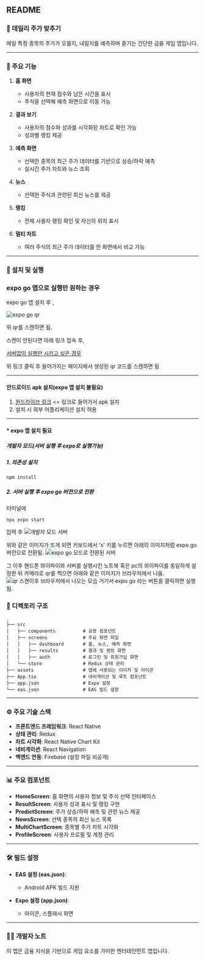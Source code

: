## README

### 📱 데일리 주가 맞추기

매일 특정 종목의 주가가 오를지, 내릴지를 예측하며 즐기는 간단한 금융 게임 앱입니다.

---

### 🔑 주요 기능

1. **홈 화면**

   - 사용자의 현재 점수와 남은 시간을 표시
   - 주식을 선택해 예측 화면으로 이동 가능

2. **결과 보기**

   - 사용자의 점수와 성과를 시각화된 차트로 확인 가능
   - 성과별 랭킹 제공

3. **예측 화면**

   - 선택한 종목의 최근 주가 데이터를 기반으로 상승/하락 예측
   - 실시간 주가 차트와 뉴스 조회

4. **뉴스**

   - 선택한 주식과 관련된 최신 뉴스를 제공

5. **랭킹**

   - 전체 사용자 랭킹 확인 및 자신의 위치 표시

6. **멀티 차트**
   - 여러 주식의 최근 주가 데이터를 한 화면에서 비교 가능

---

### 🚀 설치 및 실행

### expo go 앱으로 실행만 원하는 경우

expo go 앱 설치 후 ,


![expo go qr](./assets/qrcode.png)


위 qr를 스캔하면 됨.

스캔이 안된다면 아래 링크 접속 후,

[서버없이 실행만 시키고 싶은 경우](https://expo.dev/preview/update?message=%EB%94%94%EB%A0%89%ED%86%A0%EB%A6%AC%20%EC%88%98%EC%A0%95%20%EB%B0%8F%20%ED%8C%A8%ED%82%A4%EC%A7%80%20%EC%88%98%EC%A0%95&updateRuntimeVersion=1.0.0&createdAt=2024-12-11T14%3A28%3A38.064Z&slug=exp&projectId=7c0d2a15-93d6-48ea-b73a-11e446ea908a&group=15ee6386-7812-4975-b551-5364d4100285)  

위 링크 클릭 후 들어가지는 페이지에서 생성된 qr 코드를 스캔하면 됨

---

#### 안드로이드 apk 설치(expo 앱 설치 불필요)

1. [원드라이브 링크](https://1drv.ms/u/c/e01ee02180d78f95/Ec62J9FPSeVBmSin8ovNt1oBMdq74DNESlnx0L5ukqV8_Q?e=gtBXg6)
   <= 링크로 들어가서 apk 설치
2. 설치 시 외부 어플리케이션 설치 허용

---

#### \* expo 앱 설치 필요

##### 개발자 모드(서버 실행 후 expo로 실행가능)

##### 1. 의존성 설치

```
npm install
```

##### 2. 서버 실행 후 expo go 버전으로 전환

터미널에

```
npx expo start
```

입력 후
![개발자 모드 서버](./assets/devserver.png)

위와 같은 이미지가 뜨게 되면 키보드에서 's' 키를 누르면 아래의 이미지처럼 expo go 버전으로 전환됨.
![expo go 모드로 전환된 서버](./assets/expogoserver.png)

그 이후 핸드폰 와이파이와 서버를 실행시킨 노트북 혹은 pc의 와이파이를 동일하게 설정한 뒤
카메라로 qr를 찍으면 아래와 같은 이미지가 브라우저에서 나옴.
![qr 스캔이후 브라우저에서 나오는 모습](./assets/qrpictureafter.jpg)
거기서 expo go 라는 버튼을 클릭하면 실행됨.



### 📂 디렉토리 구조

```
.
├── src
│   ├── components          # 공용 컴포넌트
│   ├── screens             # 주요 화면 파일
│   │   ├── dashboard       # 홈, 뉴스, 예측 화면
│   │   ├── results         # 결과 및 랭킹 화면
│   │   ├── auth            # 로그인 및 회원가입 화면
│   └── store               # Redux 상태 관리
├── assets                  # 앱에 사용되는 이미지 및 아이콘
├── App.tsx                 # 네비게이션 및 루트 컴포넌트
├── app.json                # Expo 설정
└── eas.json                # EAS 빌드 설정
```

---

### ⚙️ 주요 기술 스택

- **프론트엔드 프레임워크**: React Native
- **상태 관리**: Redux
- **차트 시각화**: React Native Chart Kit
- **네비게이션**: React Navigation
- **백엔드 연동**: Firebase (설정 파일 비공개)

---

### 📊 주요 컴포넌트

- **HomeScreen**: 홈 화면의 사용자 정보 및 주식 선택 인터페이스
- **ResultScreen**: 사용자 성과 표시 및 랭킹 구현
- **PredictScreen**: 주가 상승/하락 예측 및 관련 뉴스 제공
- **NewsScreen**: 선택 종목의 최신 뉴스 목록
- **MultiChartScreen**: 종목별 주가 차트 시각화
- **ProfileScreen**: 사용자 프로필 및 계정 관리

---

### 🛠️ 빌드 설정

- **EAS 설정 (eas.json)**:

  - Android APK 빌드 지원

- **Expo 설정 (app.json)**:
  - 아이콘, 스플래시 화면

---

### 👩‍💻 개발자 노트

이 앱은 금융 지식을 기반으로 게임 요소를 가미한 엔터테인먼트 앱입니다.
